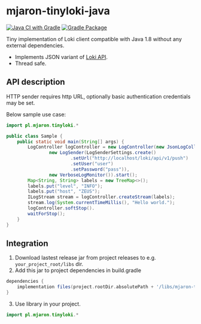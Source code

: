 # mjaron-tinyloki-java

[![Java CI with Gradle](https://github.com/mjfryc/mjaron-tinyloki-java/actions/workflows/gradle.yml/badge.svg)](https://github.com/mjfryc/mjaron-tinyloki-java/actions/workflows/gradle.yml)
[![Gradle Package](https://github.com/mjfryc/mjaron-tinyloki-java/actions/workflows/gradle-publish.yml/badge.svg)](https://github.com/mjfryc/mjaron-tinyloki-java/actions/workflows/gradle-publish.yml)

Tiny implementation of Loki client compatible with Java 1.8 without any external dependencies.

* Implements JSON variant of [Loki API](https://grafana.com/docs/loki/latest/api/#post-lokiapiv1push).
* Thread safe.

## API description

HTTP sender requires http URL, optionally basic authentication credentials may be set.

Below sample use case:

```java
import pl.mjaron.tinyloki.*

public class Sample {
    public static void main(String[] args) {
        LogController logController = new LogController(new JsonLogCollector(),
                new LogSender(LogSenderSettings.create()
                        .setUrl("http://localhost/loki/api/v1/push")
                        .setUser("user")
                        .setPassword("pass")),
                new VerboseLogMonitor()).start();
        Map<String, String> labels = new TreeMap<>();
        labels.put("level", "INFO");
        labels.put("host", "ZEUS");
        ILogStream stream = logController.createStream(labels);
        stream.log(System.currentTimeMillis(), "Hello world.");
        logController.softStop().
        waitForStop();
    }
}
```
## Integration

1. Download lastest release jar from project releases to e.g. `your_project_root/libs` dir.
2. Add this jar to project dependencies in build.gradle  
```gradle
dependencies {
    implementation files(project.rootDir.absolutePath + '/libs/mjaron-tinyloki-java-0.1.1.jar')
}
```
3. Use library in your project.
```java
import pl.mjaron.tinyloki.*
```

